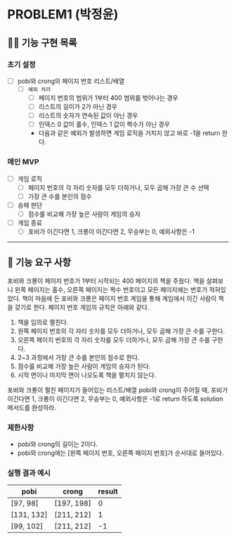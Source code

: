 # PROBLEM1 (박정윤)

## 🐻‍❄ 기능 구현 목록

### 초기 설정

- [ ] pobi와 crong의 페이지 번호 리스트/배열
  - [ ] `예외 처리`
    - [ ] 페이지 번호의 범위가 1부터 400 범위를 벗어나는 경우
    - [ ] 리스트의 길이가 2가 아닌 경우
    - [ ] 리스트의 숫자가 연속된 값이 아닌 경우
    - [ ] 인덱스 0 값이 홀수, 인덱스 1 값이 짝수가 아닌 경우
    - 다음과 같은 예외가 발생하면 게임 로직을 거치지 않고 바로 -1을 return 한다.

### 메인 MVP
- [ ] 게임 로직
    - [ ] 페이지 번호의 각 자리 숫자를 모두 더하거나, 모두 곱해 가장 큰 수 선택
    - [ ] 가장 큰 수를 본인의 점수
- [ ] 승패 판단
  - [ ] 점수를 비교해 가장 높은 사람이 게임의 승자
- [ ] 게임 종료
  - [ ] 포비가 이긴다면 1, 크롱이 이긴다면 2, 무승부는 0, 예외사항은 -1

---

## 🚀 기능 요구 사항

포비와 크롱이 페이지 번호가 1부터 시작되는 400 페이지의 책을 주웠다. 책을 살펴보니 왼쪽 페이지는 홀수, 오른쪽 페이지는 짝수 번호이고 모든 페이지에는 번호가 적혀있었다. 책이 마음에 든 포비와 크롱은 페이지 번호 게임을 통해 게임에서 이긴 사람이 책을 갖기로 한다. 페이지 번호 게임의 규칙은 아래와 같다.

1. 책을 임의로 펼친다.
2. 왼쪽 페이지 번호의 각 자리 숫자를 모두 더하거나, 모두 곱해 가장 큰 수를 구한다.
3. 오른쪽 페이지 번호의 각 자리 숫자를 모두 더하거나, 모두 곱해 가장 큰 수를 구한다.
4. 2~3 과정에서 가장 큰 수를 본인의 점수로 한다.
5. 점수를 비교해 가장 높은 사람이 게임의 승자가 된다.
6. 시작 면이나 마지막 면이 나오도록 책을 펼치지 않는다.

포비와 크롱이 펼친 페이지가 들어있는 리스트/배열 pobi와 crong이 주어질 때, 포비가 이긴다면 1, 크롱이 이긴다면 2, 무승부는 0, 예외사항은 -1로 return 하도록 solution 메서드를 완성하라.

### 제한사항

- pobi와 crong의 길이는 2이다.
- pobi와 crong에는 [왼쪽 페이지 번호, 오른쪽 페이지 번호]가 순서대로 들어있다.

### 실행 결과 예시

| pobi | crong | result |
| --- | --- | --- |
| [97, 98] | [197, 198] | 0 |
| [131, 132] | [211, 212] | 1 |
| [99, 102] | [211, 212] | -1 |
